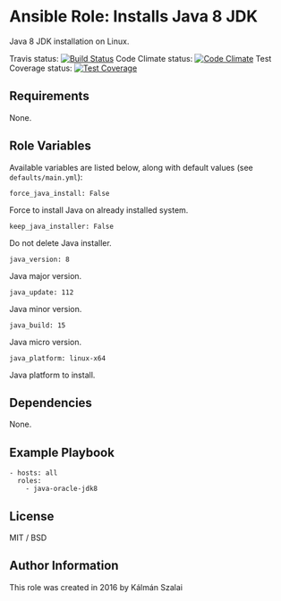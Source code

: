 # Ansible Role: Installs Java 8 JDK

Java 8 JDK installation on Linux.

Travis status:   [![Build Status](https://travis-ci.org/KAMI911/ansible-role-java-oracle-jdk8.svg?branch=master)](https://travis-ci.org/KAMI911/ansible-role-java-oracle-jdk8)
Code Climate status: [![Code Climate](https://codeclimate.com/github/KAMI911/ansible-role-java-oracle-jdk8/badges/gpa.svg)](https://codeclimate.com/github/KAMI911/ansible-role-java-oracle-jdk8)
Test Coverage status: [![Test Coverage](https://codeclimate.com/github/KAMI911/ansible-role-java-oracle-jdk8/badges/coverage.svg)](https://codeclimate.com/github/KAMI911/ansible-role-java-oracle-jdk8/coverage)

## Requirements

None.

## Role Variables

Available variables are listed below, along with default values (see `defaults/main.yml`):

    force_java_install: False

Force to install Java on already installed system.

    keep_java_installer: False

Do not delete Java installer.

    java_version: 8

Java major version.

    java_update: 112

Java minor version.

    java_build: 15

Java micro version.

    java_platform: linux-x64

Java platform to install.

## Dependencies

None.

## Example Playbook

    - hosts: all
      roles:
        - java-oracle-jdk8

## License

MIT / BSD

## Author Information

This role was created in 2016 by Kálmán Szalai
